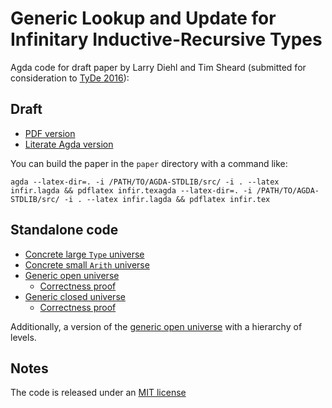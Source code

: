 Generic Lookup and Update for Infinitary Inductive-Recursive Types
==================================================================

Agda code for draft paper by Larry Diehl and Tim Sheard (submitted for consideration to [TyDe 2016](http://conf.researchr.org/track/icfp-2016/tyde-2016-papers)):

Draft
---------------

* [PDF version](https://dl.dropboxusercontent.com/u/31465260/drafts/infir.pdf)
* [Literate Agda version](paper/infir.tex)

You can build the paper in the `paper` directory with a command like:

`agda --latex-dir=. -i /PATH/TO/AGDA-STDLIB/src/ -i . --latex infir.lagda && pdflatex infir.texagda --latex-dir=. -i /PATH/TO/AGDA-STDLIB/src/ -i . --latex infir.lagda && pdflatex infir.tex`


Standalone code
---------------

* [Concrete large `Type` universe](src/Infir/ConcreteLarge.agda)
* [Concrete small `Arith` universe](src/Infir/ConcreteSmall.agda)
* [Generic open universe](src/Infir/GenericOpen.agda)
  * [Correctness proof](src/Infir/GenericOpen.agda#L160-L222)
* [Generic closed universe](src/Infir/GenericClosed.agda)
  * [Correctness proof](src/Infir/GenericOpen.agda#L196-L270)

Additionally, a version of the [generic open universe](src/Infir/GenericOpenHier.agda) with a hierarchy of levels.

Notes
-----

The code is released under an [MIT license](src/LICENSE)